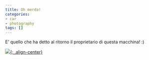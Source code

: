 ```yaml
---
title: Oh merda!
categories:
- car
- photography
tags: []
---
```

E' quello che ha detto al ritorno il proprietario di questa macchina! :)

[![]({{site.url}}/images/oh_merda.jpg){: .align-center}]({{site.url}}/images/oh_merda.jpg)

